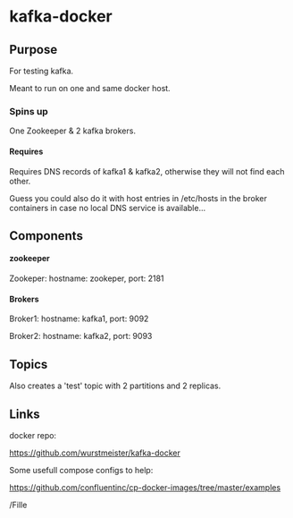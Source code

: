 # kafka-docker

## Purpose
For testing kafka.

Meant to run on one and same docker host.

### Spins up

One Zookeeper & 2 kafka brokers.

#### Requires
Requires DNS records of kafka1 & kafka2, otherwise they will not find each other.

Guess you could also do it with host entries in /etc/hosts in the broker containers in case no local DNS service is available...

## Components
#### zookeeper
Zookeper: hostname: zookeper, port: 2181

#### Brokers
Broker1: hostname: kafka1, port: 9092

Broker2: hostname: kafka2, port: 9093

## Topics
Also creates a 'test' topic with 2 partitions and 2 replicas.

## Links
docker repo:

https://github.com/wurstmeister/kafka-docker

Some usefull compose configs to help:

https://github.com/confluentinc/cp-docker-images/tree/master/examples

/Fille
